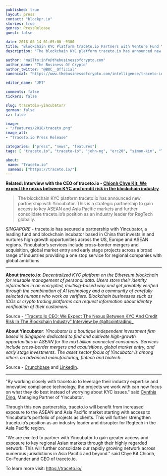 ```yaml
---
published: true
layout: press
contact: "blockpr.io"
stories: true
genres: PressRelease
guest: false

date: 2018-06-14 01:05:00 -0300
title: "Blockchain KYC Platform traceto.io Partners with Venture Fund Yincubator"
description: "The blockchain KYC platform traceto.io has announced new partnership with Yincubator. This is a strategic partnership to gain access to key ASEAN and Asia Pacific markets and further consolidate traceto.io’s position as an industry leader for RegTech globally."

author: "mailto:info@thebusinessofcrypto.com"
author_name: "The Business Of Crypto"
author_twitter: "@BOC__Official"
canonical: "https://www.thebusinessofcrypto.com/intelligence/traceto-io-partnership-yincubator/"

editor_name: "JMT"

comments: false
tickers: false

slug: tracetoio-yincubator/
german: false
cz: false

image:
- "/features/2018/traceto.png"
image_alt:
- "Traceto.io Press Release"

categories: ["press", "news", "features"]
tags: [ "traceto.io", "traceto-io", "john-ng", "erc20", "simon-kim", "loi-lui", "Ooi-Beng-Chin" ,"Wong-Lee-Hong", "Nizam-Ismail", "kyber-network", "signum-capital", "yzBigData", "sentinel-protocol", "republic-protocol", "Hashed", "lehman-brothers-singapore", "Citigroup"]

about:
 name: "Traceto.io"
 sameas: ["https://traceto.io/"]
---
```


**Related: Interview with the CEO of traceto.io - [Chionh Chye Kit: We expect the nexus between KYC and credit risk in the blockchain industry](https://www.altcointrading.net/traceto-interview/)**

> The blockchain KYC platform traceto.io has announced new partnership with Yincubator.  This is a strategic partnership to gain access to key ASEAN and Asia Pacific markets and further consolidate traceto.io’s position as an industry leader for RegTech globally.

*SINGAPORE* - traceto.io has secured a partnership with Yincubator, a leading fund and blockchain incubator based in China that invests in and nurtures high growth opportunities across the US, Europe and ASEAN regions. Yincubator’s services include cross-border mergers and acquisition, global market entry and early stage projects across a broad range of industries providing a one stop service for regional companies with global ambitions.


---



__About traceto.io__: *Decentralized KYC platform on the Ethereum blockchain for reusable management of personal data. Users store their identity information in an encrypted, multisig-based way and get privately verified through the combination of AI technology and a community of carefully selected humans who work as verifiers. Blockchain businesses such as ICOs or crypto trading platforms can request information about identity verification of their customers.*

Source - ["Traceto.Io CEO: We Expect The Nexus Between KYC And Credit Risk In The Blockchain Industry" Interview by @altcointrading_](https://www.altcointrading.net/traceto-interview/)

__About Yincubator__: *Yincubator is a boutique independent investment firm based in Singapore dedicated to find and cultivate high-growth opportunities in ASEAN for the next billion connected consumers. Services include cross-border mergers and acquisitions, global market entry, and early stage investments. The asset sector focus of Yincubator is among others on advanced manufacturing, fintech and biotech.*

Source - [Crunchbase](https://www.crunchbase.com/organization/yincubator) and [LinkedIn](https://www.linkedin.com/company/yincubator).


---


"By working closely with traceto.io to leverage their industry expertise and innovative compliance technology, the projects we work with can now focus on what they do best instead of worrying about KYC issues." said [Cynthia Ding](https://www.linkedin.com/in/cynthiading?trk=org-employees_mini-profile_image), Managing Partner of Yincubator.

Through this new partnership, traceto.io will benefit from increased exposure to the ASEAN and Asia Pacific market starting with access to Yincubator’s portfolio of projects as clients. This will further strengthen traceto.io’s position as an industry leader and disrupter for Regtech in the Asia Pacific region.

"We are excited to partner with Yincubator to gain greater access and exposure to key regional Asian markets through their highly regarded network. This will further consolidate our rapidly growing network across numerous jurisdictions in Asia Pacific and beyond." said Chye Kit Chionh, Co-Founder and CEO of traceto.io.

To learn more visit: https://traceto.io/
